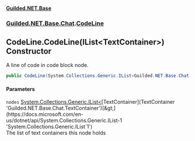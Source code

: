 
#### [Guilded.NET.Base](index 'index')
### [Guilded.NET.Base.Chat](index#Guilded_NET_Base_Chat 'Guilded.NET.Base.Chat').[CodeLine](CodeLine 'Guilded.NET.Base.Chat.CodeLine')
## CodeLine.CodeLine(IList&lt;TextContainer&gt;) Constructor
A line of code in code block node.  
```csharp
public CodeLine(System.Collections.Generic.IList<Guilded.NET.Base.Chat.TextContainer> nodes);
```

#### Parameters
<a name='Guilded_NET_Base_Chat_CodeLine_CodeLine(System_Collections_Generic_IList_Guilded_NET_Base_Chat_TextContainer_)_nodes'></a>
`nodes` [System.Collections.Generic.IList&lt;](https://docs.microsoft.com/en-us/dotnet/api/System.Collections.Generic.IList-1 'System.Collections.Generic.IList`1')[TextContainer](TextContainer 'Guilded.NET.Base.Chat.TextContainer')[&gt;](https://docs.microsoft.com/en-us/dotnet/api/System.Collections.Generic.IList-1 'System.Collections.Generic.IList`1')  
The list of text containers this node holds
  
